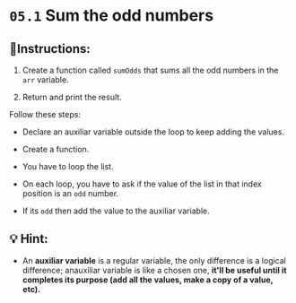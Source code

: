 # `05.1` Sum the odd numbers


## 📝Instructions:

1. Create a function called `sumOdds` that sums all the odd numbers in the `arr` variable.

2. Return and print the result.

Follow these steps:

+ Declare an auxiliar variable outside the loop to keep adding the values.

- Create a function.

- You have to loop the list.

- On each loop, you have to ask if the value of the list in that index position is an `odd` number.

- If its `odd` then add the value to the auxiliar variable.

## 💡 Hint:

+ An **auxiliar variable** is a regular variable, the only difference is a logical difference; anauxiliar variable is like a chosen one, **it'll be useful until it completes its purpose (add all the values, make a copy of a value, etc).**